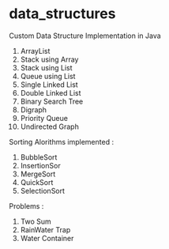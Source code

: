 # data_structures
Custom Data Structure Implementation in Java
1) ArrayList
2) Stack using Array
3) Stack using List
4) Queue using List
5) Single Linked List
6) Double Linked List
7) Binary Search Tree
8) Digraph
9) Priority Queue
10) Undirected Graph

Sorting Alorithms implemented :
1) BubbleSort
2) InsertionSor
3) MergeSort
4) QuickSort
5) SelectionSort

Problems :
1) Two Sum
2) RainWater Trap
3) Water Container
